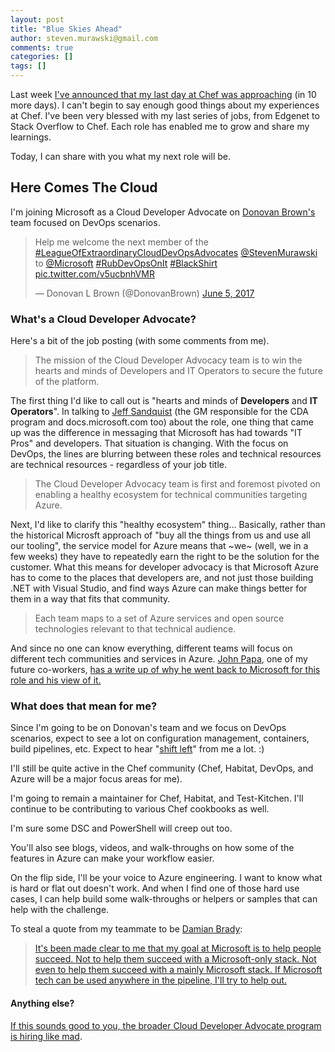 ```yaml
---
layout: post
title: "Blue Skies Ahead"
author: steven.murawski@gmail.com
comments: true
categories: []
tags: []
---
```


Last week [I've announced that my last day at Chef was approaching](http://stevenmurawski.com/powershell/2017/05/thank-you-chef/index.html) (in 10 more days).  I can't begin to say enough good things about my experiences at Chef.  I've been very blessed with my last series of jobs, from Edgenet to Stack Overflow to Chef.  Each role has enabled me to grow and share my learnings.

Today, I can share with you what my next role will be.

## Here Comes The Cloud

I'm joining Microsoft as a Cloud Developer Advocate on [Donovan Brown's](https://twitter.com/DonovanBrown) team focused on DevOps scenarios.

<blockquote class="twitter-tweet" data-lang="en"><p lang="en" dir="ltr">Help me welcome the next member of the <a href="https://twitter.com/hashtag/LeagueOfExtraordinaryCloudDevOpsAdvocates?src=hash">#LeagueOfExtraordinaryCloudDevOpsAdvocates</a> <a href="https://twitter.com/StevenMurawski">@StevenMurawski</a> to <a href="https://twitter.com/Microsoft">@Microsoft</a> <a href="https://twitter.com/hashtag/RubDevOpsOnIt?src=hash">#RubDevOpsOnIt</a> <a href="https://twitter.com/hashtag/BlackShirt?src=hash">#BlackShirt</a> <a href="https://t.co/v5ucbnhVMR">pic.twitter.com/v5ucbnhVMR</a></p>&mdash; Donovan L Brown (@DonovanBrown) <a href="https://twitter.com/DonovanBrown/status/871598419864940544">June 5, 2017</a></blockquote>
<script async src="//platform.twitter.com/widgets.js" charset="utf-8"></script>

### What's a Cloud Developer Advocate?

Here's a bit of the job posting (with some comments from me).

> The mission of the Cloud Developer Advocacy team is to win the hearts and minds of Developers and IT Operators to secure the future of the platform.   

The first thing I'd like to call out is "hearts and minds of **Developers** and **IT Operators**".  In talking to [Jeff Sandquist]() (the GM responsible for the CDA program and docs.microsoft.com too) about the role, one thing that came up was the difference in messaging that Microsoft has had towards "IT Pros" and developers.  That situation is changing.  With the focus on DevOps, the lines are blurring between these roles and technical resources are technical resources - regardless of your job title.

> The Cloud Developer Advocacy team is first and foremost pivoted on enabling a healthy ecosystem for technical communities targeting Azure.

Next, I'd like to clarify this "healthy ecosystem" thing...  Basically, rather than the historical Microsft approach of "buy all the things from us and use all our tooling", the service model for Azure means that ~we~ (well, we in a few weeks) they have to repeatedly earn the right to be the solution for the customer.  What this means for developer advocacy is that Microsoft Azure has to come to the places that developers are, and not just those building .NET with Visual Studio, and find ways Azure can make things better for them in a way that fits that community.

> Each team maps to a set of Azure services and open source technologies relevant to that technical audience.

And since no one can know everything, different teams will focus on different tech communities and services in Azure.  [John Papa](https://twitter.com/john_papa), one of my future co-workers, [has a write up of why he went back to Microsoft for this role and his view of it.](https://johnpapa.net/developer-advocacy-at-microsoft/)

### What does that mean for me?

Since I'm going to be on Donovan's team and we focus on DevOps scenarios, expect to see a lot on configuration management, containers, build pipelines, etc.  Expect to hear "[shift left](https://blog.chef.io/2016/09/26/shift-left-security-and-compliance-automation-with-inspec-and-chef/)" from me a lot. :) 

I'll still be quite active in the Chef community (Chef, Habitat, DevOps, and Azure will be a major focus areas for me).  

I'm going to remain a maintainer for Chef, Habitat, and Test-Kitchen.  I'll continue to be contributing to various Chef cookbooks as well.

I'm sure some DSC and PowerShell will creep out too.

You'll also see blogs, videos, and walk-throughs on how some of the features in Azure can make your workflow easier.  

On the flip side, I'll be your voice to Azure engineering.  I want to know what is hard or flat out doesn't work.  And when I find one of those hard use cases, I can help build some walk-throughs or helpers or samples that can help with the challenge.

To steal a quote from my teammate to be [Damian Brady](https://twitter.com/damovisa):

> [It's been made clear to me that my goal at Microsoft is to help people succeed. Not to help them succeed with a Microsoft-only stack. Not even to help them succeed with a mainly Microsoft stack. If Microsoft tech can be used anywhere in the pipeline, I'll try to help out.](https://damianbrady.com.au/2017/06/01/im-joining-microsoft/)

#### Anything else?

[If this sounds good to you, the broader Cloud Developer Advocate program is hiring like mad](https://careers.microsoft.com/search.aspx#&&p2=all&p1=all&p3=1014&p4=US&p0=%22cloud+developer+advocate%22&p5=all).